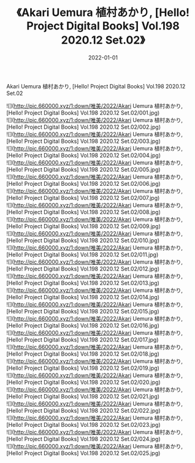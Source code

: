 ﻿---
layout: post
title:  《Akari Uemura 植村あかり, [Hello! Project Digital Books] Vol.198 2020.12 Set.02》
date:   2022-01-01
img: http://pic.660000.xyz/1:down/唯美/2022/Akari Uemura 植村あかり, [Hello! Project Digital Books] Vol.198 2020.12 Set.02/000.jpg
categories: [美女, 清纯, 唯美]
---

Akari Uemura 植村あかり, [Hello! Project Digital Books] Vol.198 2020.12 Set.02

  ![](http://pic.660000.xyz/1:down/唯美/2022/Akari Uemura 植村あかり, [Hello! Project Digital Books] Vol.198 2020.12 Set.02/001.jpg) <br> ![](http://pic.660000.xyz/1:down/唯美/2022/Akari Uemura 植村あかり, [Hello! Project Digital Books] Vol.198 2020.12 Set.02/002.jpg) <br> ![](http://pic.660000.xyz/1:down/唯美/2022/Akari Uemura 植村あかり, [Hello! Project Digital Books] Vol.198 2020.12 Set.02/003.jpg) <br> ![](http://pic.660000.xyz/1:down/唯美/2022/Akari Uemura 植村あかり, [Hello! Project Digital Books] Vol.198 2020.12 Set.02/004.jpg) <br> ![](http://pic.660000.xyz/1:down/唯美/2022/Akari Uemura 植村あかり, [Hello! Project Digital Books] Vol.198 2020.12 Set.02/005.jpg) <br> ![](http://pic.660000.xyz/1:down/唯美/2022/Akari Uemura 植村あかり, [Hello! Project Digital Books] Vol.198 2020.12 Set.02/006.jpg) <br> ![](http://pic.660000.xyz/1:down/唯美/2022/Akari Uemura 植村あかり, [Hello! Project Digital Books] Vol.198 2020.12 Set.02/007.jpg) <br> ![](http://pic.660000.xyz/1:down/唯美/2022/Akari Uemura 植村あかり, [Hello! Project Digital Books] Vol.198 2020.12 Set.02/008.jpg) <br> ![](http://pic.660000.xyz/1:down/唯美/2022/Akari Uemura 植村あかり, [Hello! Project Digital Books] Vol.198 2020.12 Set.02/009.jpg) <br> ![](http://pic.660000.xyz/1:down/唯美/2022/Akari Uemura 植村あかり, [Hello! Project Digital Books] Vol.198 2020.12 Set.02/010.jpg) <br> ![](http://pic.660000.xyz/1:down/唯美/2022/Akari Uemura 植村あかり, [Hello! Project Digital Books] Vol.198 2020.12 Set.02/011.jpg) <br> ![](http://pic.660000.xyz/1:down/唯美/2022/Akari Uemura 植村あかり, [Hello! Project Digital Books] Vol.198 2020.12 Set.02/012.jpg) <br> ![](http://pic.660000.xyz/1:down/唯美/2022/Akari Uemura 植村あかり, [Hello! Project Digital Books] Vol.198 2020.12 Set.02/013.jpg) <br> ![](http://pic.660000.xyz/1:down/唯美/2022/Akari Uemura 植村あかり, [Hello! Project Digital Books] Vol.198 2020.12 Set.02/014.jpg) <br> ![](http://pic.660000.xyz/1:down/唯美/2022/Akari Uemura 植村あかり, [Hello! Project Digital Books] Vol.198 2020.12 Set.02/015.jpg) <br> ![](http://pic.660000.xyz/1:down/唯美/2022/Akari Uemura 植村あかり, [Hello! Project Digital Books] Vol.198 2020.12 Set.02/016.jpg) <br> ![](http://pic.660000.xyz/1:down/唯美/2022/Akari Uemura 植村あかり, [Hello! Project Digital Books] Vol.198 2020.12 Set.02/017.jpg) <br> ![](http://pic.660000.xyz/1:down/唯美/2022/Akari Uemura 植村あかり, [Hello! Project Digital Books] Vol.198 2020.12 Set.02/018.jpg) <br> ![](http://pic.660000.xyz/1:down/唯美/2022/Akari Uemura 植村あかり, [Hello! Project Digital Books] Vol.198 2020.12 Set.02/019.jpg) <br> ![](http://pic.660000.xyz/1:down/唯美/2022/Akari Uemura 植村あかり, [Hello! Project Digital Books] Vol.198 2020.12 Set.02/020.jpg) <br> ![](http://pic.660000.xyz/1:down/唯美/2022/Akari Uemura 植村あかり, [Hello! Project Digital Books] Vol.198 2020.12 Set.02/021.jpg) <br> ![](http://pic.660000.xyz/1:down/唯美/2022/Akari Uemura 植村あかり, [Hello! Project Digital Books] Vol.198 2020.12 Set.02/022.jpg) <br> ![](http://pic.660000.xyz/1:down/唯美/2022/Akari Uemura 植村あかり, [Hello! Project Digital Books] Vol.198 2020.12 Set.02/023.jpg) <br> ![](http://pic.660000.xyz/1:down/唯美/2022/Akari Uemura 植村あかり, [Hello! Project Digital Books] Vol.198 2020.12 Set.02/024.jpg) <br> ![](http://pic.660000.xyz/1:down/唯美/2022/Akari Uemura 植村あかり, [Hello! Project Digital Books] Vol.198 2020.12 Set.02/025.jpg) <br>